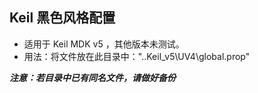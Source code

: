 

## Keil 黑色风格配置
* 适用于 Keil MDK v5 ，其他版本未测试。
* 用法：将文件放在此目录中："..Keil_v5\UV4\global.prop"

***注意：若目录中已有同名文件，请做好备份***
